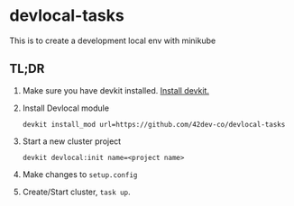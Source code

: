 # devlocal-tasks
This is to create a development local env with minikube

## TL;DR

1. Make sure you have devkit installed. [Install devkit.](https://github.com/42dev-co/devkit)

2. Install Devlocal module
    ```
    devkit install_mod url=https://github.com/42dev-co/devlocal-tasks
    ```
3. Start a new cluster project 
    ```
    devkit devlocal:init name=<project name>
    ```

4. Make changes to `setup.config`

5. Create/Start cluster, `task up`.


